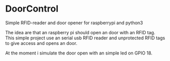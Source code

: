 # DoorControl
Simple RFID-reader and door opener for raspberrypi and python3

The idea are that an raspberry pi should open an door with an RFID tag.
This simple project use an serial usb RFID reader and unprotected RFID tags to give access and opens an door.

At the moment i simulate the door open with an simple led on GPIO 18.
